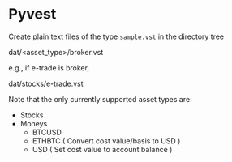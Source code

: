 Pyvest
======

Create plain text files of the type `sample.vst` in the directory tree

   dat/<asset_type>/broker.vst

e.g., if e-trade is broker,

   dat/stocks/e-trade.vst

Note that the only currently supported asset types are:

  * Stocks
  * Moneys
    * BTCUSD   
    * ETHBTC    ( Convert cost value/basis to USD )
    * USD       ( Set cost value to account balance )
